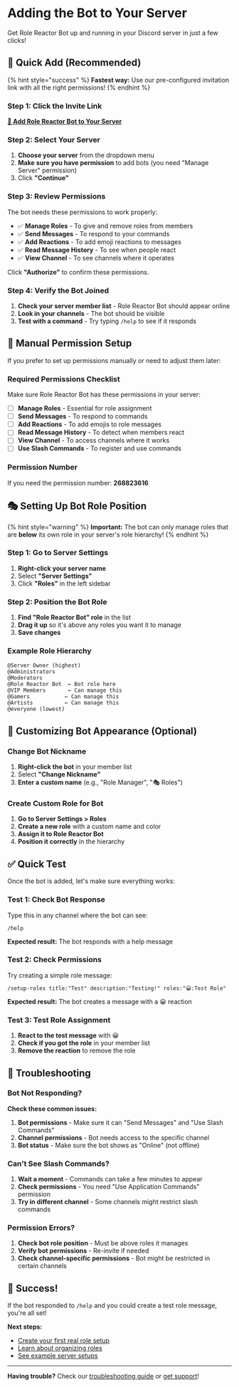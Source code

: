 # Adding the Bot to Your Server

Get Role Reactor Bot up and running in your Discord server in just a few clicks!

## 🎯 Quick Add (Recommended)

{% hint style="success" %}
**Fastest way:** Use our pre-configured invitation link with all the right permissions!
{% endhint %}

### Step 1: Click the Invite Link

[**🤖 Add Role Reactor Bot to Your Server**](https://discord.com/api/oauth2/authorize?client_id=YOUR_CLIENT_ID&permissions=268823616&scope=bot%20applications.commands)

### Step 2: Select Your Server

1. **Choose your server** from the dropdown menu
2. **Make sure you have permission** to add bots (you need "Manage Server" permission)
3. Click **"Continue"**

### Step 3: Review Permissions

The bot needs these permissions to work properly:

- ✅ **Manage Roles** - To give and remove roles from members
- ✅ **Send Messages** - To respond to your commands
- ✅ **Add Reactions** - To add emoji reactions to messages
- ✅ **Read Message History** - To see when people react
- ✅ **View Channel** - To see channels where it operates

Click **"Authorize"** to confirm these permissions.

### Step 4: Verify the Bot Joined

1. **Check your server member list** - Role Reactor Bot should appear online
2. **Look in your channels** - The bot should be visible
3. **Test with a command** - Try typing `/help` to see if it responds

## 🔧 Manual Permission Setup

If you prefer to set up permissions manually or need to adjust them later:

### Required Permissions Checklist

Make sure Role Reactor Bot has these permissions in your server:

- [ ] **Manage Roles** - Essential for role assignment
- [ ] **Send Messages** - To respond to commands
- [ ] **Add Reactions** - To add emojis to role messages
- [ ] **Read Message History** - To detect when members react
- [ ] **View Channel** - To access channels where it works
- [ ] **Use Slash Commands** - To register and use commands

### Permission Number

If you need the permission number: **268823616**

## 🎭 Setting Up Bot Role Position

{% hint style="warning" %}
**Important:** The bot can only manage roles that are **below** its own role in your server's role hierarchy!
{% endhint %}

### Step 1: Go to Server Settings

1. **Right-click your server name**
2. Select **"Server Settings"**
3. Click **"Roles"** in the left sidebar

### Step 2: Position the Bot Role

1. **Find "Role Reactor Bot" role** in the list
2. **Drag it up** so it's above any roles you want it to manage
3. **Save changes**

### Example Role Hierarchy

```
@Server Owner (highest)
@Administrators
@Moderators
@Role Reactor Bot  ← Bot role here
@VIP Members       ← Can manage this
@Gamers           ← Can manage this
@Artists          ← Can manage this
@everyone (lowest)
```

## 🎨 Customizing Bot Appearance (Optional)

### Change Bot Nickname

1. **Right-click the bot** in your member list
2. Select **"Change Nickname"**
3. **Enter a custom name** (e.g., "Role Manager", "🎭 Roles")

### Create Custom Role for Bot

1. **Go to Server Settings > Roles**
2. **Create a new role** with a custom name and color
3. **Assign it to Role Reactor Bot**
4. **Position it correctly** in the hierarchy

## ✅ Quick Test

Once the bot is added, let's make sure everything works:

### Test 1: Check Bot Response

Type this in any channel where the bot can see:
```
/help
```

**Expected result:** The bot responds with a help message

### Test 2: Check Permissions

Try creating a simple role message:
```
/setup-roles title:"Test" description:"Testing!" roles:"😀:Test Role"
```

**Expected result:** The bot creates a message with a 😀 reaction

### Test 3: Test Role Assignment

1. **React to the test message** with 😀
2. **Check if you got the role** in your member list
3. **Remove the reaction** to remove the role

## 🚨 Troubleshooting

### Bot Not Responding?

**Check these common issues:**

1. **Bot permissions** - Make sure it can "Send Messages" and "Use Slash Commands"
2. **Channel permissions** - Bot needs access to the specific channel
3. **Bot status** - Make sure the bot shows as "Online" (not offline)

### Can't See Slash Commands?

1. **Wait a moment** - Commands can take a few minutes to appear
2. **Check permissions** - You need "Use Application Commands" permission
3. **Try in different channel** - Some channels might restrict slash commands

### Permission Errors?

1. **Check bot role position** - Must be above roles it manages
2. **Verify bot permissions** - Re-invite if needed
3. **Check channel-specific permissions** - Bot might be restricted in certain channels

## 🎉 Success!

If the bot responded to `/help` and you could create a test role message, you're all set! 

**Next steps:**
- [Create your first real role setup](first-setup.md)
- [Learn about organizing roles](../role-setup/categories.md)
- [See example server setups](../examples/gaming-server.md)

---

**Having trouble?** Check our [troubleshooting guide](../troubleshooting/common-issues.md) or [get support](../support/getting-help.md)!
